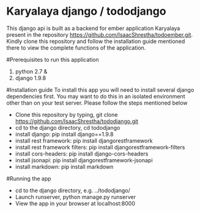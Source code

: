 # Karyalaya django / tododjango

This django api is built as a backend for ember application Karyalaya present in the repository https://github.com/IsaacShrestha/todoember.git. 
Kindly clone this repository and follow the installation guide mentioned there to view the complete functions of the application.


#Prerequisites to run this application
1) python 2.7    &   
2) django 1.9.8

#Installation guide
To install this app you will need to install several django dependencies first. You may want to do this in an isolated environment other 
than on your test server. Please follow the steps mentioned below

* Clone this repository by typing,   git clone https://github.com/IsaacShrestha/tododjango.git  
* cd to the django directory,   cd tododjango
* install django:   pip install django==1.9.8
* install rest framework:   pip install djangorestframework
* install rest framework filters:   pip install djangorestframework-filters
* install cors-headers:   pip install django-cors-headers
* install jsonapi:   pip install djangorestframework-jsonapi
* install markdown:   pip install markdown


#Running the app

* cd to the django directory, e.g. ../tododjango/
* Launch runserver, python manage.py runserver
* View the app in your browser at localhost:8000
